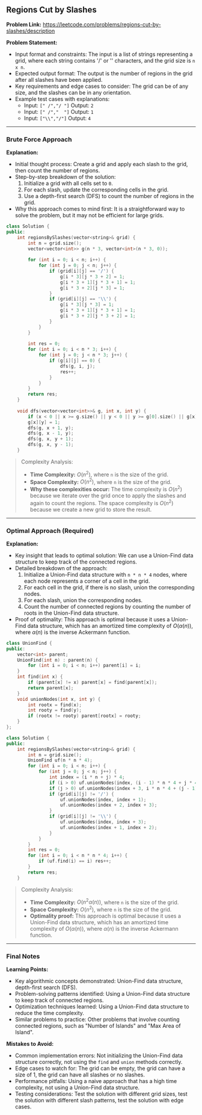 ## Regions Cut by Slashes
**Problem Link:** https://leetcode.com/problems/regions-cut-by-slashes/description

**Problem Statement:**
- Input format and constraints: The input is a list of strings representing a grid, where each string contains '/' or '\' characters, and the grid size is `n x n`.
- Expected output format: The output is the number of regions in the grid after all slashes have been applied.
- Key requirements and edge cases to consider: The grid can be of any size, and the slashes can be in any orientation.
- Example test cases with explanations:
  - Input: `[" /","/ "]` Output: `2`
  - Input: `[" /","  "]` Output: `1`
  - Input: `["\\","/"]` Output: `4`

---

### Brute Force Approach

**Explanation:**
- Initial thought process: Create a grid and apply each slash to the grid, then count the number of regions.
- Step-by-step breakdown of the solution:
  1. Initialize a grid with all cells set to `0`.
  2. For each slash, update the corresponding cells in the grid.
  3. Use a depth-first search (DFS) to count the number of regions in the grid.
- Why this approach comes to mind first: It is a straightforward way to solve the problem, but it may not be efficient for large grids.

```cpp
class Solution {
public:
    int regionsBySlashes(vector<string>& grid) {
        int n = grid.size();
        vector<vector<int>> g(n * 3, vector<int>(n * 3, 0));
        
        for (int i = 0; i < n; i++) {
            for (int j = 0; j < n; j++) {
                if (grid[i][j] == '/') {
                    g[i * 3][j * 3 + 2] = 1;
                    g[i * 3 + 1][j * 3 + 1] = 1;
                    g[i * 3 + 2][j * 3] = 1;
                }
                if (grid[i][j] == '\\') {
                    g[i * 3][j * 3] = 1;
                    g[i * 3 + 1][j * 3 + 1] = 1;
                    g[i * 3 + 2][j * 3 + 2] = 1;
                }
            }
        }
        
        int res = 0;
        for (int i = 0; i < n * 3; i++) {
            for (int j = 0; j < n * 3; j++) {
                if (g[i][j] == 0) {
                    dfs(g, i, j);
                    res++;
                }
            }
        }
        return res;
    }
    
    void dfs(vector<vector<int>>& g, int x, int y) {
        if (x < 0 || x >= g.size() || y < 0 || y >= g[0].size() || g[x][y] == 1) return;
        g[x][y] = 1;
        dfs(g, x + 1, y);
        dfs(g, x - 1, y);
        dfs(g, x, y + 1);
        dfs(g, x, y - 1);
    }
```

> Complexity Analysis:
> - **Time Complexity:** $O(n^2)$, where `n` is the size of the grid.
> - **Space Complexity:** $O(n^2)$, where `n` is the size of the grid.
> - **Why these complexities occur:** The time complexity is $O(n^2)$ because we iterate over the grid once to apply the slashes and again to count the regions. The space complexity is $O(n^2)$ because we create a new grid to store the result.

---

### Optimal Approach (Required)

**Explanation:**
- Key insight that leads to optimal solution: We can use a Union-Find data structure to keep track of the connected regions.
- Detailed breakdown of the approach:
  1. Initialize a Union-Find data structure with `n * n * 4` nodes, where each node represents a corner of a cell in the grid.
  2. For each cell in the grid, if there is no slash, union the corresponding nodes.
  3. For each slash, union the corresponding nodes.
  4. Count the number of connected regions by counting the number of roots in the Union-Find data structure.
- Proof of optimality: This approach is optimal because it uses a Union-Find data structure, which has an amortized time complexity of $O(\alpha(n))$, where $\alpha(n)$ is the inverse Ackermann function.

```cpp
class UnionFind {
public:
    vector<int> parent;
    UnionFind(int n) : parent(n) {
        for (int i = 0; i < n; i++) parent[i] = i;
    }
    int find(int x) {
        if (parent[x] != x) parent[x] = find(parent[x]);
        return parent[x];
    }
    void unionNodes(int x, int y) {
        int rootx = find(x);
        int rooty = find(y);
        if (rootx != rooty) parent[rootx] = rooty;
    }
};

class Solution {
public:
    int regionsBySlashes(vector<string>& grid) {
        int n = grid.size();
        UnionFind uf(n * n * 4);
        for (int i = 0; i < n; i++) {
            for (int j = 0; j < n; j++) {
                int index = (i * n + j) * 4;
                if (i > 0) uf.unionNodes(index, (i - 1) * n * 4 + j * 4 + 2);
                if (j > 0) uf.unionNodes(index + 3, i * n * 4 + (j - 1) * 4 + 1);
                if (grid[i][j] != '/') {
                    uf.unionNodes(index, index + 1);
                    uf.unionNodes(index + 2, index + 3);
                }
                if (grid[i][j] != '\\') {
                    uf.unionNodes(index, index + 3);
                    uf.unionNodes(index + 1, index + 2);
                }
            }
        }
        int res = 0;
        for (int i = 0; i < n * n * 4; i++) {
            if (uf.find(i) == i) res++;
        }
        return res;
    }
```

> Complexity Analysis:
> - **Time Complexity:** $O(n^2 \alpha(n))$, where `n` is the size of the grid.
> - **Space Complexity:** $O(n^2)$, where `n` is the size of the grid.
> - **Optimality proof:** This approach is optimal because it uses a Union-Find data structure, which has an amortized time complexity of $O(\alpha(n))$, where $\alpha(n)$ is the inverse Ackermann function.

---

### Final Notes

**Learning Points:**
- Key algorithmic concepts demonstrated: Union-Find data structure, depth-first search (DFS).
- Problem-solving patterns identified: Using a Union-Find data structure to keep track of connected regions.
- Optimization techniques learned: Using a Union-Find data structure to reduce the time complexity.
- Similar problems to practice: Other problems that involve counting connected regions, such as "Number of Islands" and "Max Area of Island".

**Mistakes to Avoid:**
- Common implementation errors: Not initializing the Union-Find data structure correctly, not using the `find` and `union` methods correctly.
- Edge cases to watch for: The grid can be empty, the grid can have a size of 1, the grid can have all slashes or no slashes.
- Performance pitfalls: Using a naive approach that has a high time complexity, not using a Union-Find data structure.
- Testing considerations: Test the solution with different grid sizes, test the solution with different slash patterns, test the solution with edge cases.